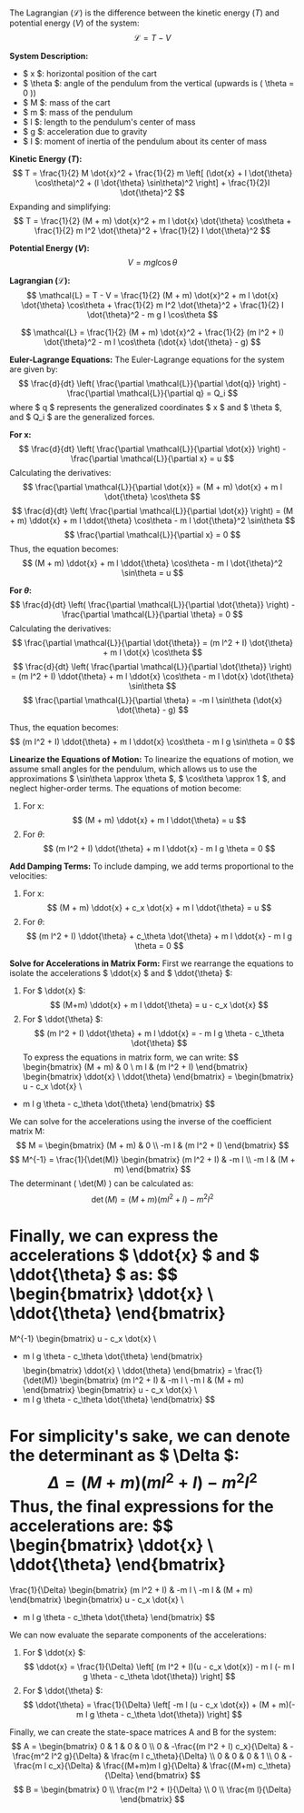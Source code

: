 The Lagrangian $(\mathcal{L})$ is the difference between the kinetic energy $( T )$ and potential energy $( V )$ of the system:
$$
\mathcal{L} = T - V
$$

**System Description:**
- $ x $: horizontal position of the cart
- $ \theta $: angle of the pendulum from the vertical (upwards is \( \theta = 0 \))
- $ M $: mass of the cart
- $ m $: mass of the pendulum
- $ l $: length to the pendulum's center of mass
- $ g $: acceleration due to gravity
- $ I $: moment of inertia of the pendulum about its center of mass

**Kinetic Energy $( T )$:**
$$
T = \frac{1}{2} M \dot{x}^2 + \frac{1}{2} m \left[ (\dot{x} + l \dot{\theta} \cos\theta)^2 + (l \dot{\theta} \sin\theta)^2 \right] + \frac{1}{2}I \dot{\theta}^2
$$
Expanding and simplifying:
$$
T = \frac{1}{2} (M + m) \dot{x}^2 + m l \dot{x} \dot{\theta} \cos\theta + \frac{1}{2} m l^2 \dot{\theta}^2 + \frac{1}{2} I \dot{\theta}^2
$$

**Potential Energy $( V )$:**
$$
V = m g l \cos\theta
$$

**Lagrangian $(\mathcal{L})$:**
$$
\mathcal{L} = T - V = \frac{1}{2} (M + m) \dot{x}^2 + m l \dot{x} \dot{\theta} \cos\theta + \frac{1}{2} m l^2 \dot{\theta}^2 + \frac{1}{2} I \dot{\theta}^2 - m g l \cos\theta
$$

$$
\mathcal{L} = \frac{1}{2} (M + m) \dot{x}^2 + \frac{1}{2} (m l^2 + I) \dot{\theta}^2 - m l \cos\theta (\dot{x} \dot{\theta} - g)
$$

**Euler-Lagrange Equations:**
The Euler-Lagrange equations for the system are given by:
$$
\frac{d}{dt} \left( \frac{\partial \mathcal{L}}{\partial \dot{q}} \right) - \frac{\partial \mathcal{L}}{\partial q} = Q_i
$$
where $ q $ represents the generalized coordinates $ x $ and $ \theta $, and $ Q_i $ are the generalized forces.

**For x:**
$$
\frac{d}{dt} \left( \frac{\partial \mathcal{L}}{\partial \dot{x}} \right) - \frac{\partial \mathcal{L}}{\partial x} = u
$$
Calculating the derivatives:
$$
\frac{\partial \mathcal{L}}{\partial \dot{x}} = (M + m) \dot{x} + m l \dot{\theta} \cos\theta
$$
$$
\frac{d}{dt} \left( \frac{\partial \mathcal{L}}{\partial \dot{x}} \right) = (M + m) \ddot{x} + m l \ddot{\theta} \cos\theta - m l \dot{\theta}^2 \sin\theta
$$
$$
\frac{\partial \mathcal{L}}{\partial x} = 0
$$
Thus, the equation becomes:
$$
(M + m) \ddot{x} + m l \ddot{\theta} \cos\theta - m l \dot{\theta}^2 \sin\theta = u
$$

**For $\theta$:**
$$
\frac{d}{dt} \left( \frac{\partial \mathcal{L}}{\partial \dot{\theta}} \right) - \frac{\partial \mathcal{L}}{\partial \theta} = 0
$$
Calculating the derivatives:
$$
\frac{\partial \mathcal{L}}{\partial \dot{\theta}} = (m l^2 + I) \dot{\theta} + m l \dot{x} \cos\theta
$$
$$
\frac{d}{dt} \left( \frac{\partial \mathcal{L}}{\partial \dot{\theta}} \right) = (m l^2 + I) \ddot{\theta} + m l \ddot{x} \cos\theta - m l \dot{x} \dot{\theta} \sin\theta
$$
$$
\frac{\partial \mathcal{L}}{\partial \theta} = -m l \sin\theta (\dot{x} \dot{\theta} - g)
$$

Thus, the equation becomes:
$$
(m l^2 + I) \ddot{\theta} + m l \ddot{x} \cos\theta - m l g \sin\theta = 0
$$

**Linearize the Equations of Motion:**
To linearize the equations of motion, we assume small angles for the pendulum, which allows us to use the approximations $ \sin\theta \approx \theta $, $ \cos\theta \approx 1 $, and neglect higher-order terms.
The equations of motion become:
1. For x:
$$
(M + m) \ddot{x} + m l \ddot{\theta} = u
$$
2. For $\theta$:
$$
(m l^2 + I) \ddot{\theta} + m l \ddot{x} - m l g \theta = 0
$$

**Add Damping Terms:**
To include damping, we add terms proportional to the velocities:
1. For x:
$$
(M + m) \ddot{x} + c_x \dot{x} + m l \ddot{\theta} = u
$$
2. For $\theta$:
$$
(m l^2 + I) \ddot{\theta} + c_\theta \dot{\theta} + m l \ddot{x} - m l g \theta = 0
$$

**Solve for Accelerations in Matrix Form:**
First we rearrange the equations to isolate the accelerations $ \ddot{x} $ and $ \ddot{\theta} $:
1. For $ \ddot{x} $:
$$
(M+m) \ddot{x} + m l \ddot{\theta} = u - c_x \dot{x}
$$
2. For $ \ddot{\theta} $:
$$
(m l^2 + I) \ddot{\theta}  + m l \ddot{x} = - m l g \theta - c_\theta \dot{\theta}
$$
To express the equations in matrix form, we can write:
$$
\begin{bmatrix}
(M + m) & 0 \\
m l & (m l^2 + I)
\end{bmatrix}
\begin{bmatrix}
\ddot{x} \\
\ddot{\theta}
\end{bmatrix}
=
\begin{bmatrix}
u - c_x \dot{x} \\
- m l g \theta - c_\theta \dot{\theta}
\end{bmatrix}
$$

We can solve for the accelerations using the inverse of the coefficient matrix M:
$$
M = \begin{bmatrix}
(M + m) & 0 \\
-m l & (m l^2 + I)
\end{bmatrix}
$$
$$
M^{-1} = \frac{1}{\det(M)}
\begin{bmatrix}
(m l^2 + I) & -m l \\
-m l & (M + m)
\end{bmatrix}
$$
The determinant \( \det(M) \) can be calculated as:
$$
\det(M) = (M + m)(m l^2 + I) - m^2 l^2
$$

Finally, we can express the accelerations $ \ddot{x} $ and $ \ddot{\theta} $ as:
$$
\begin{bmatrix}
\ddot{x} \\
\ddot{\theta}
\end{bmatrix}
=
M^{-1}
\begin{bmatrix}
u - c_x \dot{x} \\
- m l g \theta - c_\theta \dot{\theta}
\end{bmatrix}
$$
$$
\begin{bmatrix}
\ddot{x} \\
\ddot{\theta}
\end{bmatrix}
=
\frac{1}{\det(M)}
\begin{bmatrix}
(m l^2 + I) & -m l \\
-m l & (M + m)
\end{bmatrix}
\begin{bmatrix}
u - c_x \dot{x} \\
- m l g \theta - c_\theta \dot{\theta}
\end{bmatrix}
$$

For simplicity's sake, we can denote the determinant as $ \Delta $:
$$
\Delta = (M + m)(m l^2 + I) - m^2 l^2
$$
Thus, the final expressions for the accelerations are:
$$
\begin{bmatrix}
\ddot{x} \\
\ddot{\theta}
\end{bmatrix}
=
\frac{1}{\Delta}
\begin{bmatrix}
(m l^2 + I) & -m l \\
-m l & (M + m)
\end{bmatrix}
\begin{bmatrix}
u - c_x \dot{x} \\
- m l g \theta - c_\theta \dot{\theta}
\end{bmatrix}
$$

We can now evaluate the separate components of the accelerations:
1. For $ \ddot{x} $:
$$
\ddot{x} = \frac{1}{\Delta} \left[ (m l^2 + I)(u - c_x \dot{x}) - m l (- m l g \theta - c_\theta \dot{\theta}) \right]
$$
2. For $ \ddot{\theta} $:
$$
\ddot{\theta} = \frac{1}{\Delta} \left[ -m l (u - c_x \dot{x}) + (M + m)(- m l g \theta - c_\theta \dot{\theta}) \right]
$$

Finally, we can create the state-space matrices A and B for the system:
$$
A = \begin{bmatrix}
0 & 1 & 0 & 0 \\
0 & -\frac{(m l^2 + I) c_x}{\Delta} & -\frac{m^2 l^2 g}{\Delta} & \frac{m l c_\theta}{\Delta} \\
0 & 0 & 0 & 1 \\
0 & -\frac{m l c_x}{\Delta} & \frac{(M+m)m l g}{\Delta} & \frac{(M+m) c_\theta}{\Delta}
\end{bmatrix}
$$
$$
B = \begin{bmatrix}
0 \\
\frac{m l^2 + I}{\Delta} \\ 
0 \\ 
\frac{m l}{\Delta}
\end{bmatrix}
$$

